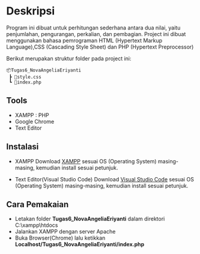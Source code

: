 # Deskripsi
Program ini dibuat untuk perhitungan sederhana antara dua nilai, yaitu penjumlahan, pengurangan, perkalian, dan pembagian. Project ini dibuat menggunakan bahasa pemrograman HTML (Hypertext Markup Language),CSS (Cascading Style Sheet) dan PHP (Hypertext Preprocessor)

Berikut merupakan struktur folder pada project ini:
```
📦Tugas6_NovaAngeliaEriyanti
 ┣ 📜style.css
 ┗ 📜index.php
```

## Tools
* XAMPP : PHP 
* Google Chrome 
* Text Editor

## Instalasi
* XAMPP
  Download [XAMPP](https://www.apachefriends.org/download.html) sesuai OS (Operating System) masing-masing, kemudian install sesuai petunjuk.

* Text Editor(Visual Studio Code)
  Download [Visual Studio Code](https://code.visualstudio.com/download) sesuai OS (Operating System) masing-masing, kemudian install sesuai petunjuk.

## Cara Pemakaian
* Letakan folder **Tugas6_NovaAngeliaEriyanti** dalam direktori C:\xampp\htdocs
* Jalankan XAMPP dengan server Apache
* Buka Browser(Chrome) lalu ketikkan **Localhost/Tugas6_NovaAngeliaEriyanti/index.php**

